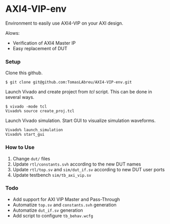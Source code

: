 # AXI4-VIP-env

Environment to easily use AXI4-VIP on your AXI design.

Alows:
- Verification of AXI4 Master IP
- Easy replacement of DUT

### Setup
Clone this github.
```shell
$ git clone git@github.com:TomasLAbreu/AXI4-VIP-env.git
```

Launch Vivado and create project from *tcl* script. This can be done in several ways.
```shell
$ vivado -mode tcl
Vivado% source create_proj.tcl
```

Launch Vivado simulation. Start GUI to visualize simulation waveforms.
```shell
Vivado% launch_simulation
Vivado% start_gui
```
### How to Use
1. Change ```dut/``` files 
2. Update ```rtl/constants.svh``` according to the new DUT names
3. Update ```rtl/top.sv``` and ```sim/dut_if.sv``` according to new DUT user ports
4. Update testbench ```sim/tb_axi_vip.sv```

### Todo 
- Add support for AXI VIP Master and Pass-Through
- Automatize ```top.sv``` and ```constants.svh``` generation
- Automatize ```dut_if.sv``` generation
- Add script to configure ```tb_behav.wcfg```
